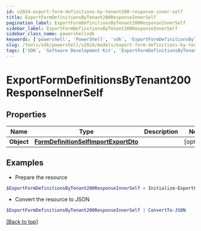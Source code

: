 ```yaml
---
id: v2024-export-form-definitions-by-tenant200-response-inner-self
title: ExportFormDefinitionsByTenant200ResponseInnerSelf
pagination_label: ExportFormDefinitionsByTenant200ResponseInnerSelf
sidebar_label: ExportFormDefinitionsByTenant200ResponseInnerSelf
sidebar_class_name: powershellsdk
keywords: ['powershell', 'PowerShell', 'sdk', 'ExportFormDefinitionsByTenant200ResponseInnerSelf', 'V2024ExportFormDefinitionsByTenant200ResponseInnerSelf'] 
slug: /tools/sdk/powershell/v2024/models/export-form-definitions-by-tenant200-response-inner-self
tags: ['SDK', 'Software Development Kit', 'ExportFormDefinitionsByTenant200ResponseInnerSelf', 'V2024ExportFormDefinitionsByTenant200ResponseInnerSelf']
---
```



# ExportFormDefinitionsByTenant200ResponseInnerSelf

## Properties

Name | Type | Description | Notes
------------ | ------------- | ------------- | -------------
**Object** | [**FormDefinitionSelfImportExportDto**](form-definition-self-import-export-dto) |  | [optional] 

## Examples

- Prepare the resource
```powershell
$ExportFormDefinitionsByTenant200ResponseInnerSelf = Initialize-ExportFormDefinitionsByTenant200ResponseInnerSelf  -Object null
```

- Convert the resource to JSON
```powershell
$ExportFormDefinitionsByTenant200ResponseInnerSelf | ConvertTo-JSON
```


[[Back to top]](#) 

